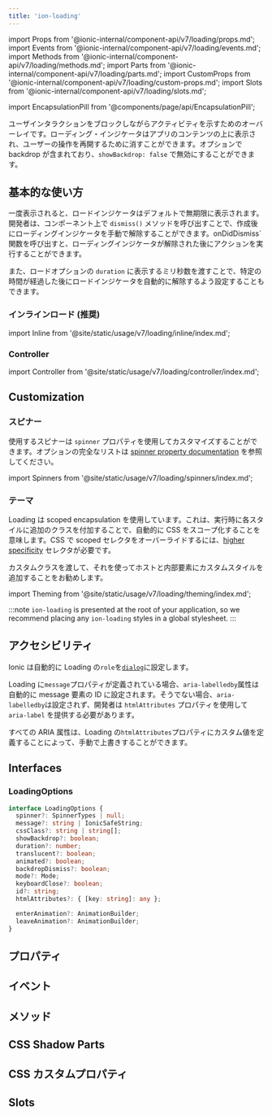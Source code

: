 ```yaml
---
title: 'ion-loading'
---
```


import Props from '@ionic-internal/component-api/v7/loading/props.md';
import Events from '@ionic-internal/component-api/v7/loading/events.md';
import Methods from '@ionic-internal/component-api/v7/loading/methods.md';
import Parts from '@ionic-internal/component-api/v7/loading/parts.md';
import CustomProps from '@ionic-internal/component-api/v7/loading/custom-props.md';
import Slots from '@ionic-internal/component-api/v7/loading/slots.md';

<head>
  <title>Loading | Application Loading Indicator Overlay | ion-loading</title>
  <meta
    name="description"
    content="ion-loadingは、ユーザーのインタラクションをブロックしながら、アクティビティを表示します。ローディングインジケータは、アプリのコンテンツの上に表示され、解除することができます。"
  />
</head>

import EncapsulationPill from '@components/page/api/EncapsulationPill';

<EncapsulationPill type="scoped" />

ユーザインタラクションをブロックしながらアクティビティを示すためのオーバーレイです。ローディング・インジケータはアプリのコンテンツの上に表示され、ユーザーの操作を再開するために消すことができます。オプションで backdrop が含まれており、`showBackdrop: false` で無効にすることができます。

## 基本的な使い方

一度表示されると、ロードインジケータはデフォルトで無期限に表示されます。開発者は、コンポーネント上で `dismiss()` メソッドを呼び出すことで、作成後にローディングインジケータを手動で解除することができます。onDidDismiss` 関数を呼び出すと、ローディングインジケータが解除された後にアクションを実行することができます。

また、ロードオプションの `duration` に表示するミリ秒数を渡すことで、特定の時間が経過した後にロードインジケータを自動的に解除するよう設定することもできます。

### インラインロード (推奨)

import Inline from '@site/static/usage/v7/loading/inline/index.md';

<Inline />

### Controller

import Controller from '@site/static/usage/v7/loading/controller/index.md';

<Controller />

## Customization

### スピナー

使用するスピナーは `spinner` プロパティを使用してカスタマイズすることができます。オプションの完全なリストは [spinner property documentation](#spinner) を参照してください。

import Spinners from '@site/static/usage/v7/loading/spinners/index.md';

<Spinners />

### テーマ

Loading は scoped encapsulation を使用しています。これは、実行時に各スタイルに追加のクラスを付加することで、自動的に CSS をスコープ化することを意味します。CSS で scoped セレクタをオーバーライドするには、[higher specificity](https://developer.mozilla.org/en-US/docs/Web/CSS/Specificity) セレクタが必要です。

カスタムクラスを渡して、それを使ってホストと内部要素にカスタムスタイルを追加することをお勧めします。

import Theming from '@site/static/usage/v7/loading/theming/index.md';

<Theming />

:::note
`ion-loading` is presented at the root of your application, so we recommend placing any `ion-loading` styles in a global stylesheet.
:::

## アクセシビリティ

Ionic は自動的に Loading の`role`を[`dialog`](https://developer.mozilla.org/en-US/docs/Web/Accessibility/ARIA/Roles/dialog_role)に設定します。

Loading に`message`プロパティが定義されている場合、`aria-labelledby`属性は自動的に message 要素の ID に設定されます。そうでない場合、`aria-labelledby`は設定されず、開発者は `htmlAttributes` プロパティを使用して `aria-label` を提供する必要があります。

すべての ARIA 属性は、Loading の`htmlAttributes`プロパティにカスタム値を定義することによって、手動で上書きすることができます。

## Interfaces

### LoadingOptions

```typescript
interface LoadingOptions {
  spinner?: SpinnerTypes | null;
  message?: string | IonicSafeString;
  cssClass?: string | string[];
  showBackdrop?: boolean;
  duration?: number;
  translucent?: boolean;
  animated?: boolean;
  backdropDismiss?: boolean;
  mode?: Mode;
  keyboardClose?: boolean;
  id?: string;
  htmlAttributes?: { [key: string]: any };

  enterAnimation?: AnimationBuilder;
  leaveAnimation?: AnimationBuilder;
}
```

## プロパティ

<Props />

## イベント

<Events />

## メソッド

<Methods />

## CSS Shadow Parts

<Parts />

## CSS カスタムプロパティ

<CustomProps />

## Slots

<Slots />
